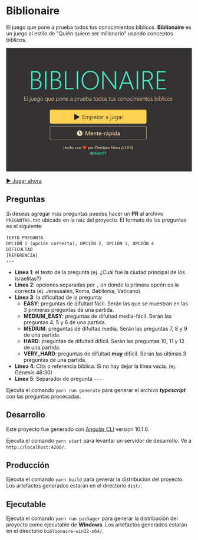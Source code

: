 # Biblionaire

El juego que pone a prueba todos tus conocimientos bíblicos. **Biblionaire** es un juego al estilo de "Quién quiere ser millonario" usando conceptos bíblicos.

![Preview](./src/assets/images/preview.jpg)

[▶ Jugar ahora](https://biblionaire.vercel.app/)

## Preguntas

Si deseas agregar más preguntas puedes hacer un **PR** al archivo `PREGUNTAS.txt` ubicado en la raíz del proyecto. El formato de las preguntas es el siguiente:

```
TEXTO_PREGUNTA
OPCIÓN 1 (opción correcta), OPCIÓN 2, OPCIÓN 3, OPCIÓN 4
DIFICULTAD
[REFERENCIA]
---
```

- **Línea 1**: el texto de la pregunta (ej. ¿Cuál fue la ciudad principal de los israelitas?)
- **Línea 2**: opciones separadas por `,` en donde la primera opcón es la correcta (ej. Jersusalén, Roma, Babilonia, Vaticano)
- **Línea 3**: la dificultad de la pregunta:
  - **EASY**: preguntas de difultad fácil. Serán las que se muestran en las 3 primeras preguntas de una partida.
  - **MEDIUM_EASY**: preguntas de difultad media-fácil. Serán las preguntas 4, 5 y 6 de una partida.
  - **MEDIUM**: preguntas de difultad media. Serán las preguntas 7, 8 y 9 de una partida.
  - **HARD**: preguntas de difultad difícil. Serán las preguntas 10, 11 y 12 de una partida.
  - **VERY_HARD**: preguntas de difultad **muy** difícil. Serán las últimas 3 preguntas de una partida.
- **Línea 4**: Cita o referencia bíblica. Si no hay dejar la línea vacía. (ej. Génesis 46:30)
- **Línea 5**: Separador de pregunta `---`

Ejecuta el comando `yarn run generate` para generar el archivo ***typescript*** con las preguntas procesadas.

## Desarrollo

Este proyecto fue generado con [Angular CLI](https://github.com/angular/angular-cli) version 10.1.6.

Ejecuta el comando `yarn start` para levantar un servidor de desarrollo. Ve a `http://localhost:4200/`.

## Producción

Ejecuta el comando `yarn build` para generar la distribución del proyecto. Los artefactos generados estarán en el directorio `dist/`.

## Ejecutable

Ejecuta el comando `yarn run packager` para generar la distribución del proyecto como ejecutable de **Windows**. Los artefactos generados estarán en el directorio `biblionaire-win32-x64/`.
